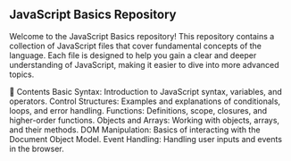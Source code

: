 ## JavaScript Basics Repository
Welcome to the JavaScript Basics repository! This repository contains a collection of JavaScript files that cover fundamental concepts of the language. Each file is designed to help you gain a clear and deeper understanding of JavaScript, making it easier to dive into more advanced topics.

📁 Contents
Basic Syntax: Introduction to JavaScript syntax, variables, and operators.
Control Structures: Examples and explanations of conditionals, loops, and error handling.
Functions: Definitions, scope, closures, and higher-order functions.
Objects and Arrays: Working with objects, arrays, and their methods.
DOM Manipulation: Basics of interacting with the Document Object Model.
Event Handling: Handling user inputs and events in the browser.
